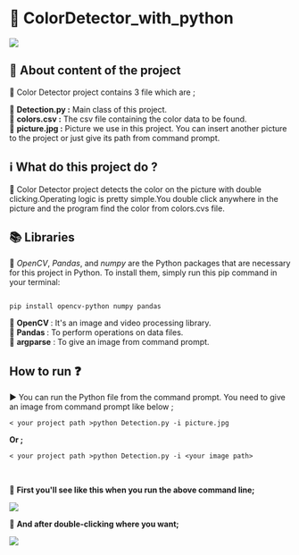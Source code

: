# :mag_right: ColorDetector_with_python <br>

<img src="https://www.pnglib.com/wp-content/uploads/2020/01/holi-color-backgroundture_5e13a861582e6.png" wifth=100%/>

## :trident: About content of the project  <br>

:file_folder: Color Detector project contains 3 file which are ; <br>

:small_orange_diamond: <b>Detection.py :</b> Main class of this project. 
  <br>
:small_orange_diamond: <b>colors.csv :</b> The csv file containing the color data to be found.
  <br>
:small_orange_diamond: <b>picture.jpg :</b> Picture we use  in this project. You can insert another picture to the project or just give its path from command prompt. 
  <br>

## :information_source:  What do this project do ? <br>
:radio_button: Color Detector project detects the color on the picture with double clicking.Operating logic is pretty simple.You double click anywhere in the picture and the program find the color from colors.cvs file.

## :books: Libraries
 :round_pushpin:  <em>OpenCV</em>, <em>Pandas</em>, and<em> numpy</em> are the Python packages that are necessary for this project in Python. To install them, simply run this pip command in your terminal:

```` 

pip install opencv-python numpy pandas

````
:small_blue_diamond: <b> OpenCV </b> : It's an image and video processing library. <br>
:small_blue_diamond: <b> Pandas </b> : To perform operations on data files. <br>
:small_blue_diamond: <b> argparse</b> : To give an image from command prompt. <br>
 
  
##  How to run :question: <br>
  
  :arrow_forward: You can run the Python file from the command prompt. You need to give an image from command prompt like below ;
  ```` 
  < your project path >python Detection.py -i picture.jpg
  ```` 
  
 <b> Or ; </b>
   ```` 
  < your project path >python Detection.py -i <your image path>
   ```` 
   
   <br>
   
 :radio_button: <b>First you'll see like this when you run the above command line; </b>
   
   
   <img src="https://user-images.githubusercontent.com/64840495/140634791-c8e00140-4307-49a2-b43a-7c66c146b2eb.PNG"/>
   
   <br>
   
 :radio_button: <b>And after double-clicking where you want; </b>
   
  <img src="https://user-images.githubusercontent.com/64840495/140634875-0ce3d1d8-5c7e-43fd-a058-05ac8262c97d.PNG"/>

<!--
   
  ## :heavy_plus_sign: Details
  
  :link: If you want to more details about this project, check my<a href="https://medium.com/p/da166b2af6ee/edit"> Medium </a> account where I explain this project  -->
